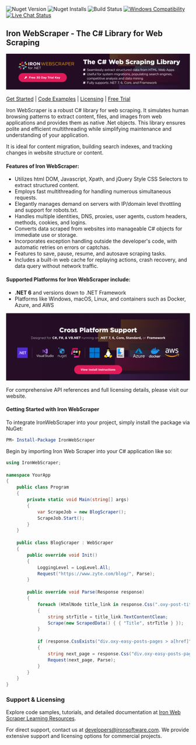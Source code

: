 ![Nuget Version](https://img.shields.io/nuget/v/IronWebScraper?color=informational&label=latest) ![Nuget Installs](https://img.shields.io/nuget/dt/IronWebScraper?color=informational&label=installs&logo=nuget) ![Build Status](https://img.shields.io/badge/build-%20%E2%9C%93%20925%20tests%20passed%20(0%20failed)%20-107C10?logo=visualstudio) [![Windows Compatibility](https://img.shields.io/badge/%E2%80%8E%20-%20%E2%9C%93-107C10?logo=windows)](https://ironsoftware.com/csharp/webscraper/docs/?utm_source=nuget&utm_medium=organic&utm_campaign=readme&utm_content=topshield) [![Live Chat Status](https://img.shields.io/badge/Live%20Chat-Active-purple?logo=googlechat&logoColor=white)](https://ironsoftware.com/csharp/webscraper/?utm_source=nuget&utm_medium=organic&utm_campaign=readme&utm_content=topshield#helpscout-support)

## Iron WebScraper - The C# Library for Web Scraping

[![IronWebscraper NuGet Trial Banner Image](https://raw.githubusercontent.com/iron-software/iron-nuget-assets/main/IronWebscraper-readme/nuget-trial-banner.png)](https://ironsoftware.com/csharp/webscraper/?utm_source=nuget&utm_medium=organic&utm_campaign=readme&utm_content=topbanner#trial-license)

[Get Started](https://ironsoftware.com/csharp/webscraper/docs/?utm_source=nuget&utm_medium=organic&utm_campaign=readme&utm_content=navigation) | [Code Examples](https://ironsoftware.com/csharp/webscraper/examples/c-sharp-web-scraper/?utm_source=nuget&utm_medium=organic&utm_campaign=readme&utm_content=navigation) | [Licensing](https://ironsoftware.com/csharp/webscraper/licensing/?utm_source=nuget&utm_medium=organic&utm_campaign=readme&utm_content=navigation) | [Free Trial](https://ironsoftware.com/csharp/webscraper/docs/?utm_source=nuget&utm_medium=organic&utm_campaign=readme&utm_content=navigation#trial-license)

Iron WebScraper is a robust C# library for web scraping. It simulates human browsing patterns to extract content, files, and images from web applications and provides them as native .Net objects. This library ensures polite and efficient multithreading while simplifying maintenance and understanding of your application.

It is ideal for content migration, building search indexes, and tracking changes in website structure or content.

#### Features of Iron WebScraper:

  * Utilizes html DOM, Javascript, Xpath, and jQuery Style CSS Selectors to extract structured content.
  * Employs fast multithreading for handling numerous simultaneous requests.
  * Elegantly manages demand on servers with IP/domain level throttling and support for robots.txt.
  * Handles multiple identities, DNS, proxies, user agents, custom headers, methods, cookies, and logins.
  * Converts data scraped from websites into manageable C# objects for immediate use or storage.
  * Incorporates exception handling outside the developer's code, with automatic retries on errors or captchas.
  * Features to save, pause, resume, and autosave scraping tasks.
  * Includes a built-in web cache for replaying actions, crash recovery, and data query without network traffic.

#### Supported Platforms for Iron WebScraper include:

  * **.NET 6** and versions down to .NET Framework
  * Platforms like Windows, macOS, Linux, and containers such as Docker, Azure, and AWS

[![IronWebScraper Platform Compatibility Image](https://raw.githubusercontent.com/iron-software/iron-nuget-assets/main/IronWebscraper-readme/cross-platform-compatibility.png)](https://ironsoftware.com/csharp/webscraper/docs/?utm_source=nuget&utm_medium=organic&utm_campaign=readme&utm_content=crossplatformbanner)

For comprehensive API references and full licensing details, please visit our website.

#### Getting Started with Iron WebScraper

To integrate IronWebScraper into your project, simply install the package via NuGet:

```powershell
PM> Install-Package IronWebScraper
```

Begin by importing Iron Web Scraper into your C# application like so:

```csharp
using IronWebScraper;

namespace YourApp
{
    public class Program
    {
        private static void Main(string[] args)
        {
            var ScrapeJob = new BlogScraper();
            ScrapeJob.Start();
        }
    }

    public class BlogScraper : WebScraper
    {
        public override void Init()
        {
            LoggingLevel = LogLevel.All;
            Request("https://www.zyte.com/blog/", Parse);
        }

        public override void Parse(Response response)
        {
            foreach (HtmlNode title_link in response.Css(".oxy-post-title"))
            {
                string strTitle = title_link.TextContentClean;
                Scrape(new ScrapedData() { { "Title", strTitle } });
            }

            if (response.CssExists("div.oxy-easy-posts-pages > a[href]"))
            {
                string next_page = response.Css("div.oxy-easy-posts-pages > a[href]")[0].Attributes["href"];
                Request(next_page, Parse);
            }
        }
    }
}
```

### Support & Licensing

Explore code samples, tutorials, and detailed documentation at [Iron Web Scraper Learning Resources](https://ironsoftware.com/csharp/webscraper/?utm_source=nuget&utm_medium=organic&utm_campaign=readme&utm_content=supportanddocs).

For direct support, contact us at developers@ironsoftware.com. We provide extensive support and licensing options for commercial projects.